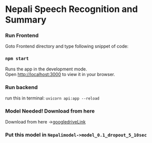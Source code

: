 # Nepali Speech Recognition and Summary



### Run Frontend

Goto Frontend directory and type following snippet of code:

### `npm start`

Runs the app in the development mode.\
Open [http://localhost:3000](http://localhost:3000) to view it in your browser.

### Run backend
run this in terminal: `uvicorn api:app --reload`

### Model Needed! Download from here
Download from here ->[googledriveLink](https://drive.google.com/file/d/1hyBaRrzWlyftyz3PGFw1cSLDwfvsvWc2/view?usp=sharing)
### Put this model in `Nepalimodel->model_0.1_dropout_5_10sec`



